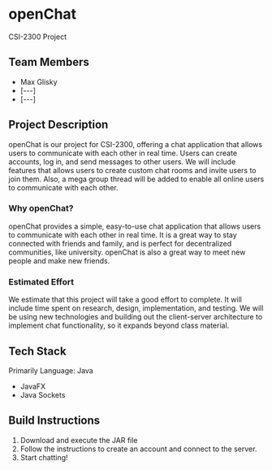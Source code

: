 # openChat
CSI-2300 Project

## Team Members
- Max Glisky
- [---]
- [---]

## Project Description
openChat is our project for CSI-2300, offering a chat application that allows users to communicate with each other in real time. Users can create accounts, log in, and send messages to other users. We will include features that allows users to create custom chat rooms and invite users to join them. Also, a mega group thread will be added to enable all online users to communicate with each other. 

### Why openChat?
openChat provides a simple, easy-to-use chat application that allows users to communicate with each other in real time. It is a great way to stay connected with friends and family, and is perfect for decentralized communities, like university. openChat is also a great way to meet new people and make new friends.

### Estimated Effort
We estimate that this project will take a good effort to complete. It will include time spent on research, design, implementation, and testing. We will be using new technologies and building out the client-server architecture to implement chat functionality, so it expands beyond class material. 

## Tech Stack
Primarily Language: Java
- JavaFX
- Java Sockets

## Build Instructions
1. Download and execute the JAR file
2. Follow the instructions to create an account and connect to the server. 
3. Start chatting!
